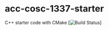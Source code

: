 # acc-cosc-1337-starter
C++ starter code with CMake 
[![Build Status](https://travis-ci.com/acc-cosc-1337-fall-2019/acc-cosc-1337-fall-2019-artgonzalezacc.svg?branch=master)]
